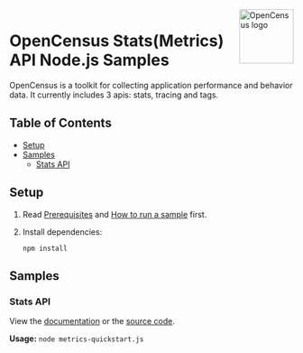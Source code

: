 <img src="https://avatars2.githubusercontent.com/u/38480854?v=3&s=96" alt="OpenCensus logo" title="OpenCensus" align="right" height="96" width="96"/>

# OpenCensus Stats(Metrics) API Node.js Samples
OpenCensus is a toolkit for collecting application performance and behavior data. It currently includes 3 apis: stats, tracing and tags.

## Table of Contents

* [Setup](#setup)
* [Samples](#samples)
  * [Stats API](#stats-api)

## Setup

1.  Read [Prerequisites][prereq] and [How to run a sample][run] first.
1.  Install dependencies:

        npm install


[prereq]: ../README.md#prerequisites
[run]: ../README.md#how-to-run-a-sample

## Samples

### Stats API

View the [documentation][stats_0_docs] or the [source code][stats_0_code].

__Usage:__ `node metrics-quickstart.js`

[stats_0_docs]: https://opencensus.io/stats/
[stats_0_code]: metrics-quickstart.js

